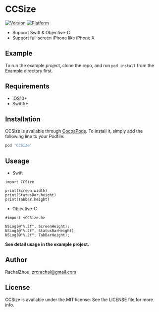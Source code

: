 # CCSize
<!-- [![CI Status](https://img.shields.io/travis/RachalZhou/CCSize.svg?style=flat)](https://travis-ci.org/RachalZhou/CCSize) -->
[![Version](https://img.shields.io/cocoapods/v/CCSize.svg?style=flat)](https://cocoapods.org/pods/CCSize)
[![Platform](https://img.shields.io/cocoapods/p/CCSize.svg?style=flat)](https://cocoapods.org/pods/CCSize)

* Support Swift & Objective-C
* Support full screen iPhone like iPhone X

## Example

To run the example project, clone the repo, and run `pod install` from the Example directory first.

## Requirements

* iOS10+
* Swift5+

## Installation

CCSize is available through [CocoaPods](https://cocoapods.org). To install
it, simply add the following line to your Podfile:

```ruby
pod 'CCSize'
```

## Useage

* Swift
```
import CCSize

print(Screen.width)
print(StatusBar.height)
print(Tabbar.height)
```

* Objective-C
```
#import <CCSize.h>

NSLog(@"%.2f", ScreenHeight);
NSLog(@"%.2f", StatusBarHeight);
NSLog(@"%.2f", TabBarHeight);
```

**See detail usage in the example project.**

## Author

RachalZhou, zrcrachal@gmail.com

## License

CCSize is available under the MIT license. See the LICENSE file for more info.